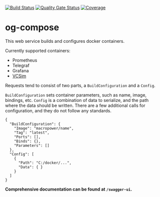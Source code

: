 [![Build Status](https://travis-ci.com/OmegaGraf/compose.svg?branch=master)](https://travis-ci.com/OmegaGraf/compose)
[![Quality Gate Status](https://sonarcloud.io/api/project_badges/measure?project=OmegaGraf_compose&metric=alert_status)](https://sonarcloud.io/dashboard?id=OmegaGraf_compose)
[![Coverage](https://sonarcloud.io/api/project_badges/measure?project=OmegaGraf_compose&metric=coverage)](https://sonarcloud.io/dashboard?id=OmegaGraf_compose)

# og-compose

This web service builds and configures docker containers.

Currently supported containers:
- Prometheus
- Telegraf
- Grafana
- [VCSim](https://github.com/OmegaGraf/docker-vcsim)

Requests tend to consist of two parts, a `BuildConfiguration` and a `Config`.

`BuildConfiguration` sets container parameters, such as name, image, bindings, etc.
`Config` is a combination of data to serialize, and the path where the data should be written.
There are a few additional calls for configuration, and they do not follow any standards.

```
{
  "BuildConfiguration": {
    "Image": "macropower/name",
    "Tag": "latest",
    "Ports": [],
    "Binds": {},
    "Parameters": []
  },
  "Config": [
    {
      "Path": "C:/docker/...",
      "Data": { }
    }
  ]
}
```

**Comprehensive documentation can be found at `/swagger-ui`.**
